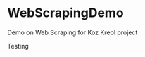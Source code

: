 # WebScrapingDemo
Demo on Web Scraping for Koz Kreol project
<!DOCTYPE html>
<html>
<head>
	<title>Hello!</title>
<p>Testing</p>
</head>
<body>

</body>
</html>
